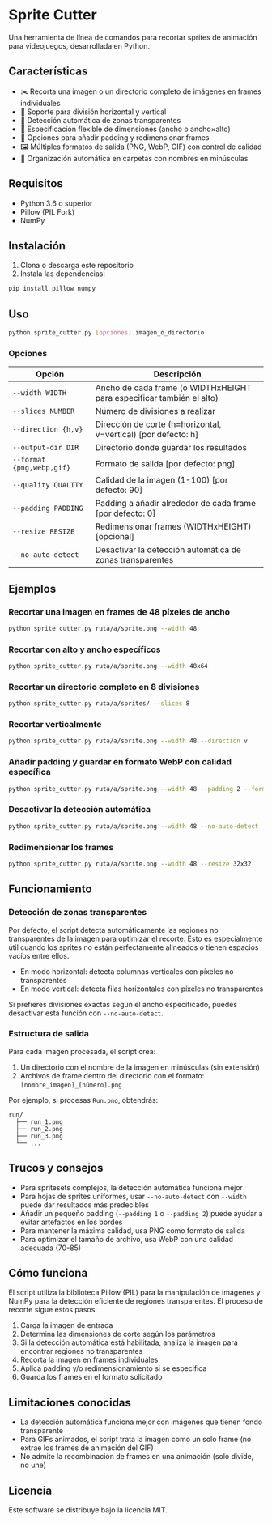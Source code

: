 # Sprite Cutter

Una herramienta de línea de comandos para recortar sprites de animación para videojuegos, desarrollada en Python.

## Características

- ✂️ Recorta una imagen o un directorio completo de imágenes en frames individuales
- 🔄 Soporte para división horizontal y vertical
- 🧠 Detección automática de zonas transparentes
- 📏 Especificación flexible de dimensiones (ancho o ancho×alto)
- 🎯 Opciones para añadir padding y redimensionar frames
- 🖼️ Múltiples formatos de salida (PNG, WebP, GIF) con control de calidad
- 📁 Organización automática en carpetas con nombres en minúsculas

## Requisitos

- Python 3.6 o superior
- Pillow (PIL Fork)
- NumPy

## Instalación

1. Clona o descarga este repositorio
2. Instala las dependencias:

```bash
pip install pillow numpy
```

## Uso

```bash
python sprite_cutter.py [opciones] imagen_o_directorio
```

### Opciones

| Opción | Descripción |
|--------|-------------|
| `--width WIDTH` | Ancho de cada frame (o WIDTHxHEIGHT para especificar también el alto) |
| `--slices NUMBER` | Número de divisiones a realizar |
| `--direction {h,v}` | Dirección de corte (h=horizontal, v=vertical) [por defecto: h] |
| `--output-dir DIR` | Directorio donde guardar los resultados |
| `--format {png,webp,gif}` | Formato de salida [por defecto: png] |
| `--quality QUALITY` | Calidad de la imagen (1-100) [por defecto: 90] |
| `--padding PADDING` | Padding a añadir alrededor de cada frame [por defecto: 0] |
| `--resize RESIZE` | Redimensionar frames (WIDTHxHEIGHT) [opcional] |
| `--no-auto-detect` | Desactivar la detección automática de zonas transparentes |

## Ejemplos

### Recortar una imagen en frames de 48 píxeles de ancho
```bash
python sprite_cutter.py ruta/a/sprite.png --width 48
```

### Recortar con alto y ancho específicos
```bash
python sprite_cutter.py ruta/a/sprite.png --width 48x64
```

### Recortar un directorio completo en 8 divisiones
```bash
python sprite_cutter.py ruta/a/sprites/ --slices 8
```

### Recortar verticalmente
```bash
python sprite_cutter.py ruta/a/sprite.png --width 48 --direction v
```

### Añadir padding y guardar en formato WebP con calidad específica
```bash
python sprite_cutter.py ruta/a/sprite.png --width 48 --padding 2 --format webp --quality 85
```

### Desactivar la detección automática
```bash
python sprite_cutter.py ruta/a/sprite.png --width 48 --no-auto-detect
```

### Redimensionar los frames
```bash
python sprite_cutter.py ruta/a/sprite.png --width 48 --resize 32x32
```

## Funcionamiento

### Detección de zonas transparentes

Por defecto, el script detecta automáticamente las regiones no transparentes de la imagen para optimizar el recorte. Esto es especialmente útil cuando los sprites no están perfectamente alineados o tienen espacios vacíos entre ellos.

- En modo horizontal: detecta columnas verticales con píxeles no transparentes
- En modo vertical: detecta filas horizontales con píxeles no transparentes

Si prefieres divisiones exactas según el ancho especificado, puedes desactivar esta función con `--no-auto-detect`.

### Estructura de salida

Para cada imagen procesada, el script crea:

1. Un directorio con el nombre de la imagen en minúsculas (sin extensión)
2. Archivos de frame dentro del directorio con el formato: `[nombre_imagen]_[número].png`

Por ejemplo, si procesas `Run.png`, obtendrás:
```
run/
  ├── run_1.png
  ├── run_2.png
  ├── run_3.png
  └── ...
```

## Trucos y consejos

- Para spritesets complejos, la detección automática funciona mejor
- Para hojas de sprites uniformes, usar `--no-auto-detect` con `--width` puede dar resultados más predecibles
- Añadir un pequeño padding (`--padding 1` o `--padding 2`) puede ayudar a evitar artefactos en los bordes
- Para mantener la máxima calidad, usa PNG como formato de salida
- Para optimizar el tamaño de archivo, usa WebP con una calidad adecuada (70-85)

## Cómo funciona

El script utiliza la biblioteca Pillow (PIL) para la manipulación de imágenes y NumPy para la detección eficiente de regiones transparentes. El proceso de recorte sigue estos pasos:

1. Carga la imagen de entrada
2. Determina las dimensiones de corte según los parámetros
3. Si la detección automática está habilitada, analiza la imagen para encontrar regiones no transparentes
4. Recorta la imagen en frames individuales
5. Aplica padding y/o redimensionamiento si se especifica
6. Guarda los frames en el formato solicitado

## Limitaciones conocidas

- La detección automática funciona mejor con imágenes que tienen fondo transparente
- Para GIFs animados, el script trata la imagen como un solo frame (no extrae los frames de animación del GIF)
- No admite la recombinación de frames en una animación (solo divide, no une)

## Licencia

Este software se distribuye bajo la licencia MIT.